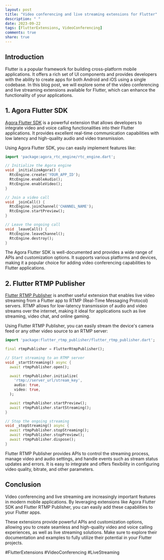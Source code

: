 ```yaml
---
layout: post
title: "Video conferencing and live streaming extensions for Flutter"
description: " "
date: 2023-09-22
tags: [FlutterExtensions, VideoConferencing]
comments: true
share: true
---
```


## Introduction
Flutter is a popular framework for building cross-platform mobile applications. It offers a rich set of UI components and provides developers with the ability to create apps for both Android and iOS using a single codebase. In this blog post, we will explore some of the video conferencing and live streaming extensions available for Flutter, which can enhance the functionality of your applications.

## 1. Agora Flutter SDK
[Agora Flutter SDK](https://pub.dev/packages/agora_rtc_engine) is a powerful extension that allows developers to integrate video and voice calling functionalities into their Flutter applications. It provides excellent real-time communication capabilities with low latency and high-quality audio and video transmission.

Using Agora Flutter SDK, you can easily implement features like:

```dart
import 'package:agora_rtc_engine/rtc_engine.dart';

// Initialize the Agora engine
void _initializeAgora() {
  RtcEngine.create('YOUR_APP_ID');
  RtcEngine.enableAudio();
  RtcEngine.enableVideo();
}

// Join a video call
void _joinCall() {
  RtcEngine.joinChannel('CHANNEL_NAME');
  RtcEngine.startPreview();
}

// Leave the ongoing call
void _leaveCall() {
  RtcEngine.leaveChannel();
  RtcEngine.destroy();
}
```

The Agora Flutter SDK is well-documented and provides a wide range of APIs and customization options. It supports various platforms and devices, making it a popular choice for adding video conferencing capabilities to Flutter applications.

## 2. Flutter RTMP Publisher
[Flutter RTMP Publisher](https://pub.dev/packages/flutter_rtmp_publisher) is another useful extension that enables live video streaming from a Flutter app to RTMP (Real-Time Messaging Protocol) servers. RTMP allows for low-latency transmission of audio and video streams over the internet, making it ideal for applications such as live streaming, video chat, and online gaming.

Using Flutter RTMP Publisher, you can easily stream the device's camera feed or any other video source to an RTMP server:

```dart
import 'package:flutter_rtmp_publisher/flutter_rtmp_publisher.dart';

final rtmpPublisher = FlutterRtmpPublisher();

// Start streaming to an RTMP server
void _startStreaming() async {
  await rtmpPublisher.open();

  await rtmpPublisher.initialize(
    'rtmp://server_url/stream_key',
    audio: true,
    video: true,
  );

  await rtmpPublisher.startPreview();
  await rtmpPublisher.startStreaming();
}

// Stop the ongoing streaming
void _stopStreaming() async {
  await rtmpPublisher.stopStreaming();
  await rtmpPublisher.stopPreview();
  await rtmpPublisher.dispose();
}
```

Flutter RTMP Publisher provides APIs to control the streaming process, manage video and audio settings, and handle events such as stream status updates and errors. It is easy to integrate and offers flexibility in configuring video quality, bitrate, and other parameters.

## Conclusion
Video conferencing and live streaming are increasingly important features in modern mobile applications. By leveraging extensions like Agora Flutter SDK and Flutter RTMP Publisher, you can easily add these capabilities to your Flutter apps.

These extensions provide powerful APIs and customization options, allowing you to create seamless and high-quality video and voice calling experiences, as well as live streaming solutions. Make sure to explore their documentation and examples to fully utilize their potential in your Flutter projects.

#FlutterExtensions #VideoConferencing #LiveStreaming